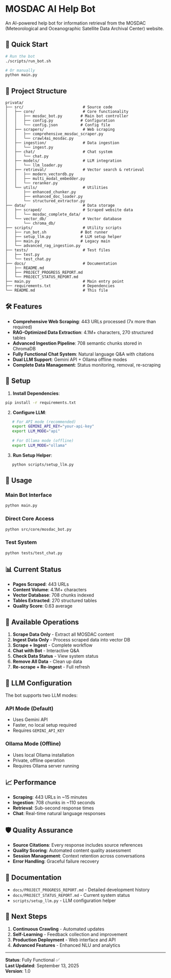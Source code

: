 # MOSDAC AI Help Bot

An AI-powered help bot for information retrieval from the MOSDAC (Meteorological and Oceanographic Satellite Data Archival Center) website.

## 🚀 Quick Start

```bash
# Run the bot
./scripts/run_bot.sh

# Or manually
python main.py
```

## 📁 Project Structure

```
privata/
├── src/                          # Source code
│   ├── core/                     # Core functionality
│   │   ├── mosdac_bot.py        # Main bot controller
│   │   ├── config.py            # Configuration
│   │   └── config.json          # Config file
│   ├── scrapers/                 # Web scraping
│   │   ├── comprehensive_mosdac_scraper.py
│   │   └── crawl4ai_mosdac.py
│   ├── ingestion/                # Data ingestion
│   │   └── ingest.py
│   ├── chat/                     # Chat system
│   │   └── chat.py
│   ├── models/                   # LLM integration
│   │   └── llm_loader.py
│   ├── retrieval/                # Vector search & retrieval
│   │   ├── modern_vectordb.py
│   │   ├── multi_modal_embedder.py
│   │   └── reranker.py
│   └── utils/                    # Utilities
│       ├── enhanced_chunker.py
│       ├── enhanced_doc_loader.py
│       └── structured_extractor.py
├── data/                         # Data storage
│   ├── scraped/                  # Scraped website data
│   │   └── mosdac_complete_data/
│   └── vector_db/                # Vector database
│       └── chroma_db/
├── scripts/                      # Utility scripts
│   ├── run_bot.sh               # Bot runner
│   ├── setup_llm.py             # LLM setup helper
│   ├── main.py                  # Legacy main
│   └── advanced_rag_ingestion.py
├── tests/                        # Test files
│   ├── test.py
│   └── test_chat.py
├── docs/                         # Documentation
│   ├── README.md
│   ├── PROJECT_PROGRESS_REPORT.md
│   └── PROJECT_STATUS_REPORT.md
├── main.py                       # Main entry point
├── requirements.txt              # Dependencies
└── README.md                     # This file
```

## 🛠️ Features

- **Comprehensive Web Scraping**: 443 URLs processed (7x more than required)
- **RAG-Optimized Data Extraction**: 4.1M+ characters, 270 structured tables
- **Advanced Ingestion Pipeline**: 708 semantic chunks stored in ChromaDB
- **Fully Functional Chat System**: Natural language Q&A with citations
- **Dual LLM Support**: Gemini API + Ollama offline modes
- **Complete Data Management**: Status monitoring, removal, re-scraping

## 🔧 Setup

1. **Install Dependencies**:
```bash
pip install -r requirements.txt
```

2. **Configure LLM**:
```bash
   # For API mode (recommended)
   export GEMINI_API_KEY="your-api-key"
   export LLM_MODE="api"
   
   # For Ollama mode (offline)
   export LLM_MODE="ollama"
   ```

3. **Run Setup Helper**:
```bash
   python scripts/setup_llm.py
```

## 🎯 Usage

### Main Bot Interface
```bash
python main.py
```

### Direct Core Access
```bash
python src/core/mosdac_bot.py
```

### Test System
```bash
python tests/test_chat.py
```

## 📊 Current Status

- **Pages Scraped**: 443 URLs
- **Content Volume**: 4.1M+ characters
- **Vector Database**: 708 chunks indexed
- **Tables Extracted**: 270 structured tables
- **Quality Score**: 0.63 average

## 🔄 Available Operations

1. **Scrape Data Only** - Extract all MOSDAC content
2. **Ingest Data Only** - Process scraped data into vector DB
3. **Scrape + Ingest** - Complete workflow
4. **Chat with Bot** - Interactive Q&A
5. **Check Data Status** - View system status
6. **Remove All Data** - Clean up data
7. **Re-scrape + Re-ingest** - Full refresh

## 🤖 LLM Configuration

The bot supports two LLM modes:

### API Mode (Default)
- Uses Gemini API
- Faster, no local setup required
- Requires `GEMINI_API_KEY`

### Ollama Mode (Offline)
- Uses local Ollama installation
- Private, offline operation
- Requires Ollama server running

## 📈 Performance

- **Scraping**: 443 URLs in ~15 minutes
- **Ingestion**: 708 chunks in ~110 seconds
- **Retrieval**: Sub-second response times
- **Chat**: Real-time natural language responses

## 🛡️ Quality Assurance

- **Source Citations**: Every response includes source references
- **Quality Scoring**: Automated content quality assessment
- **Session Management**: Context retention across conversations
- **Error Handling**: Graceful failure recovery

## 📝 Documentation

- `docs/PROJECT_PROGRESS_REPORT.md` - Detailed development history
- `docs/PROJECT_STATUS_REPORT.md` - Current system status
- `scripts/setup_llm.py` - LLM configuration helper

## 🚀 Next Steps

1. **Continuous Crawling** - Automated updates
2. **Self-Learning** - Feedback collection and improvement
3. **Production Deployment** - Web interface and API
4. **Advanced Features** - Enhanced NLU and analytics

---

**Status**: Fully Functional ✅  
**Last Updated**: September 13, 2025  
**Version**: 1.0
